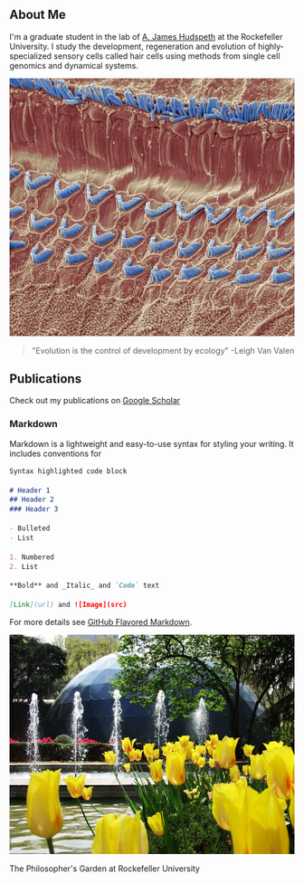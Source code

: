## About Me

I'm a graduate student in the lab of [A. James Hudspeth](https://www.rockefeller.edu/our-scientists/heads-of-laboratories/1186-a-james-hudspeth/) at the Rockefeller University. I study the development, regeneration and evolution of highly-specialized sensory cells called hair cells using methods from single cell genomics and dynamical systems. 

![Hair Cells](/images/hairCells.jpg)

> "Evolution is the control of development by ecology" -Leigh Van Valen

## Publications

Check out my publications on [Google Scholar](https://scholar.google.com/citations?user=OrpTjvIAAAAJ&hl=en)





### Markdown

Markdown is a lightweight and easy-to-use syntax for styling your writing. It includes conventions for

```markdown
Syntax highlighted code block

# Header 1
## Header 2
### Header 3

- Bulleted
- List

1. Numbered
2. List

**Bold** and _Italic_ and `Code` text

[Link](url) and ![Image](src)
```

For more details see [GitHub Flavored Markdown](https://guides.github.com/features/mastering-markdown/).


![Philosophers Garden](/images/philosophersGarden.jpg)

The Philosopher's Garden at Rockefeller University
